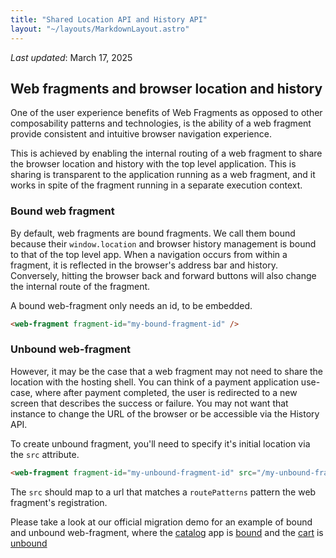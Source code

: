 ```yaml
---
title: "Shared Location API and History API"
layout: "~/layouts/MarkdownLayout.astro"
---
```


_Last updated_: March 17, 2025

## Web fragments and browser location and history

One of the user experience benefits of Web Fragments as opposed to other composability patterns and technologies, is the ability of a web fragment provide consistent and intuitive browser navigation experience.

This is achieved by enabling the internal routing of a web fragment to share the browser location and history with the top level application. This is sharing is transparent to the application running as a web fragment, and it works in spite of the fragment running in a separate execution context.

### Bound web fragment

By default, web fragments are bound fragments. We call them bound because their `window.location` and browser history management is bound to that of the top level app.
When a navigation occurs from within a fragment, it is reflected in the browser's address bar and history. Conversely, hitting the browser back and forward buttons will also change the internal route of the fragment.

A bound web-fragment only needs an id, to be embedded.

```html
<web-fragment fragment-id="my-bound-fragment-id" />
```

### Unbound web-fragment

However, it may be the case that a web fragment may not need to share the location with the hosting shell. You can think of a payment application use-case, where after payment completed, the user is redirected to a new screen that describes the success or failure. You may not want that instance to change the URL of the browser or be accessible via the History API.

To create unbound fragment, you'll need to specify it's initial location via the `src` attribute.

```html
<web-fragment fragment-id="my-unbound-fragment-id" src="/my-unbound-fragment-source" />
```

The `src` should map to a url that matches a `routePatterns` pattern the web fragment's registration.

Please take a look at our official migration demo for an example of bound and unbound web-fragment, where the [catalog](https://github.com/anfibiacreativa/web-fragments-migration-demo/tree/main/packages/micro-frontend-app/nuxt-product-catalog) app is [bound](https://github.com/anfibiacreativa/web-fragments-migration-demo/blob/b6a2d8d18462cc48b738244c4211929c00b2b040/packages/micro-frontend-app/react-shell-app/src/routes/store.tsx#L22) and the [cart](https://github.com/anfibiacreativa/web-fragments-migration-demo/tree/main/packages/micro-frontend-app/qwik-shopping-cart) is [unbound](https://github.com/anfibiacreativa/web-fragments-migration-demo/blob/b6a2d8d18462cc48b738244c4211929c00b2b040/packages/micro-frontend-app/react-shell-app/src/routes/store.tsx#L24)
